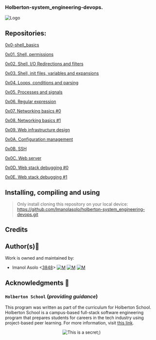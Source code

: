 ### Holberton-system_engineering-devops.

![Logo](https://www.howtogeek.com/wp-content/uploads/2021/05/laptop-with-terminal-big.png?height=200p&trim=2,2,2,50)

## Repositories:

[0x0-shell_basics](https://github.com/Imanolasolo/holberton-system_engineering-devops/tree/main/0x00-shell_basics)

[0x01. Shell, permissions](https://github.com/Imanolasolo/holberton-system_engineering-devops/tree/main/0x01-shell_permissions)

[0x02. Shell, I/O Redirections and filters](https://github.com/Imanolasolo/holberton-system_engineering-devops/tree/main/0x02-shell_redirections)

[0x03. Shell, init files, variables and expansions](https://github.com/Imanolasolo/holberton-system_engineering-devops/tree/main/0x03-shell_variables_expansions)

[0x04. Loops, conditions and parsing](https://github.com/Imanolasolo/holberton-system_engineering-devops/tree/main/0x04-loops_conditions_and_parsing)

[0x05. Processes and signals](https://github.com/Imanolasolo/holberton-system_engineering-devops/tree/main/0x05-processes_and_signals)

[0x06. Regular expression](https://github.com/Imanolasolo/holberton-system_engineering-devops/tree/main/0x06-regular_expressions)

[0x07. Networking basics #0](https://github.com/Imanolasolo/holberton-system_engineering-devops/tree/main/0x07-networking_basics)

[0x08. Networking basics #1](https://github.com/Imanolasolo/holberton-system_engineering-devops/tree/main/0x08-networking_basics_2)

[0x09. Web infrastructure design](https://github.com/Imanolasolo/holberton-system_engineering-devops/tree/main/0x09-web_infrastructure_design)

[0x0A. Configuration management](https://github.com/Imanolasolo/holberton-system_engineering-devops/tree/main/0x0A-configuration_management)

[0x0B. SSH](https://github.com/Imanolasolo/holberton-system_engineering-devops/tree/main/0x0B-ssh)

[0x0C. Web server](https://github.com/Imanolasolo/holberton-system_engineering-devops/tree/main/0x0C-web_server)

[0x0D. Web stack debugging #0](https://github.com/Imanolasolo/holberton-system_engineering-devops/tree/main/0x0D-web_stack_debugging_0)

[0x0E. Web stack debugging #1](https://github.com/Imanolasolo/holberton-system_engineering-devops/tree/main/0x0E-web_stack_debugging_1)

## Installing, compiling and using
	
> Only install cloning this repository on your local device:  https://github.com/Imanolasolo/holberton-system_engineering-devops.git

## Credits

## Author(s):blue_book:

Work is owned and maintained by:
* Imanol Asolo <[3848](mailto:3848@holbertonschool.com)> [![M](https://upload.wikimedia.org/wikipedia/commons/thumb/9/91/Octicons-mark-github.svg/25px-Octicons-mark-github.svg.png)](https://github.com/Imanolasolo) [![M](https://upload.wikimedia.org/wikipedia/fr/thumb/c/c8/Twitter_Bird.svg/25px-Twitter_Bird.svg.png)](https://twitter.com/jjusturi) [![M](https://upload.wikimedia.org/wikipedia/commons/thumb/c/ca/LinkedIn_logo_initials.png/25px-LinkedIn_logo_initials.png)](https://www.linkedin.com/in/imanol-asolo-5ba9b42a/)

## Acknowledgments :mega: 

### **`Holberton School`** (*providing guidance*)
This program was written as part of the curriculum for Holberton School.
Holberton School is a campus-based full-stack software engineering program
that prepares students for careers in the tech industry using project-based
peer learning. For more information, visit [this link](https://www.holbertonschool.com/).
<p align="center">
	<img src="https://assets.website-files.com/6105315644a26f77912a1ada/610540e8b4cd6969794fe673_Holberton_School_logo-04-04.svg" alt="This is a secret;)">
</p>
